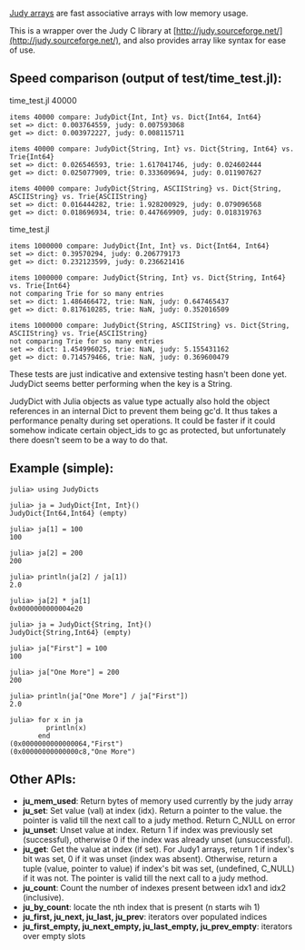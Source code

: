 [Judy arrays](http://en.wikipedia.org/wiki/Judy_array) are fast associative arrays with low memory usage.

This is a wrapper over the Judy C library at [http://judy.sourceforge.net/](http://judy.sourceforge.net/), and also provides array like syntax for ease of use.

Speed comparison (output of test/time\_test.jl):
-----------------------------------------------
time\_test.jl 40000
````
items 40000 compare: JudyDict{Int, Int} vs. Dict{Int64, Int64}
set => dict: 0.003764559, judy: 0.007593068
get => dict: 0.003972227, judy: 0.008115711

items 40000 compare: JudyDict{String, Int} vs. Dict{String, Int64} vs. Trie{Int64}
set => dict: 0.026546593, trie: 1.617041746, judy: 0.024602444
get => dict: 0.025077909, trie: 0.333609694, judy: 0.011907627

items 40000 compare: JudyDict{String, ASCIIString} vs. Dict{String, ASCIIString} vs. Trie{ASCIIString}
set => dict: 0.016444282, trie: 1.928200929, judy: 0.079096568
get => dict: 0.018696934, trie: 0.447669909, judy: 0.018319763
````

time\_test.jl
````
items 1000000 compare: JudyDict{Int, Int} vs. Dict{Int64, Int64}
set => dict: 0.39570294, judy: 0.206779173
get => dict: 0.232123599, judy: 0.236621416

items 1000000 compare: JudyDict{String, Int} vs. Dict{String, Int64} vs. Trie{Int64}
not comparing Trie for so many entries
set => dict: 1.486466472, trie: NaN, judy: 0.647465437
get => dict: 0.817610285, trie: NaN, judy: 0.352016509

items 1000000 compare: JudyDict{String, ASCIIString} vs. Dict{String, ASCIIString} vs. Trie{ASCIIString}
not comparing Trie for so many entries
set => dict: 1.454996025, trie: NaN, judy: 5.155431162
get => dict: 0.714579466, trie: NaN, judy: 0.369600479

````

These tests are just indicative and extensive testing hasn't been done yet.
JudyDict seems better performing when the key is a String.

JudyDict with Julia objects as value type actually also hold the object references in an internal Dict to prevent them being gc'd. It thus takes a performance penalty during set operations. It could be faster if it could somehow indicate certain object\_ids to gc as protected, but unfortunately there doesn't seem to be a way to do that.



Example (simple):
-----------------
    julia> using JudyDicts

    julia> ja = JudyDict{Int, Int}()
    JudyDict{Int64,Int64} (empty)

    julia> ja[1] = 100
    100

    julia> ja[2] = 200
    200

    julia> println(ja[2] / ja[1])
    2.0

    julia> ja[2] * ja[1]
    0x0000000000004e20

    julia> ja = JudyDict{String, Int}()
    JudyDict{String,Int64} (empty)

    julia> ja["First"] = 100
    100

    julia> ja["One More"] = 200
    200

    julia> println(ja["One More"] / ja["First"])
    2.0

    julia> for x in ja
             println(x)
           end
    (0x0000000000000064,"First")
    (0x00000000000000c8,"One More")

Other APIs:
-----------
*    **ju_mem_used**: Return bytes of memory used currently by the judy array
*    **ju_set**: Set value (val) at index (idx). Return a pointer to the value. the pointer is valid till the next call to a judy method. Return C\_NULL on error
*    **ju_unset**: Unset value at index. Return 1 if index was previously set (successful), otherwise 0 if the index was already unset (unsuccessful).
*    **ju_get**: Get the value at index (if set). For Judy1 arrays, return 1 if index's bit was set, 0 if it was unset (index was absent). Otherwise, return a tuple (value, pointer to value) if index's bit was set, (undefined, C\_NULL) if it was not. The pointer is valid till the next call to a judy method.
*    **ju_count**: Count the number of indexes present between idx1 and idx2 (inclusive).
*    **ju_by_count**: locate the nth index that is present (n starts wih 1)
*    **ju_first, ju_next, ju_last, ju_prev**: iterators over populated indices
*    **ju_first_empty, ju_next_empty, ju_last_empty, ju_prev_empty**: iterators over empty slots
